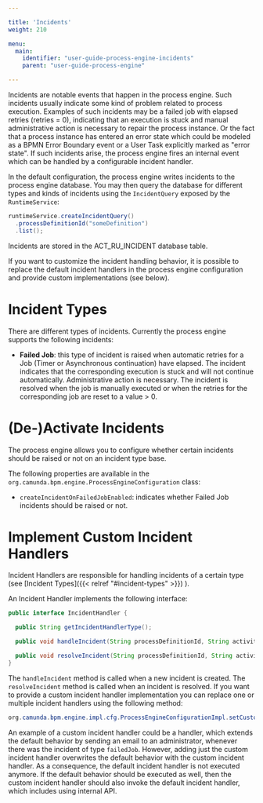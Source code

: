 ```yaml
---

title: 'Incidents'
weight: 210

menu:
  main:
    identifier: "user-guide-process-engine-incidents"
    parent: "user-guide-process-engine"

---
```



Incidents are notable events that happen in the process engine. Such incidents usually indicate some kind of problem related to process execution. Examples of such incidents may be a failed job with elapsed retries (retries = 0), indicating that an execution is stuck and manual administrative action is necessary to repair the process instance. Or the fact that a process instance has entered an error state which could be modeled as a BPMN Error Boundary event or a User Task explicitly marked as "error state". If such incidents arise, the process engine fires an internal event which can be handled by a configurable incident handler.

In the default configuration, the process engine writes incidents to the process engine database. You may then query the database for different types and kinds of incidents using the `IncidentQuery` exposed by the `RuntimeService`:

```java
runtimeService.createIncidentQuery()
  .processDefinitionId("someDefinition")
  .list();
```

Incidents are stored in the ACT_RU_INCIDENT database table.

If you want to customize the incident handling behavior, it is possible to replace the default incident handlers in the process engine configuration and provide custom implementations (see below).


# Incident Types

There are different types of incidents. Currently the process engine supports the following incidents:

  * **Failed Job**: this type of incident is raised when automatic retries for a Job (Timer or Asynchronous continuation) have elapsed. The incident indicates that the corresponding execution is stuck and will not continue automatically. Administrative action is necessary.
  The incident is resolved when the job is manually executed or when the retries for the corresponding job are reset to a value > 0.


# (De-)Activate Incidents

The process engine allows you to configure  whether certain incidents should be raised or not on an incident type base.

The following properties are available in the `org.camunda.bpm.engine.ProcessEngineConfiguration` class:

  * `createIncidentOnFailedJobEnabled`: indicates whether Failed Job incidents should be raised or not.


# Implement Custom Incident Handlers

Incident Handlers are responsible for handling incidents of a certain type (see [Incident Types]({{< relref "#incident-types" >}}) ).

An Incident Handler implements the following interface:

```java
public interface IncidentHandler {

  public String getIncidentHandlerType();

  public void handleIncident(String processDefinitionId, String activityId, String executionId, String configuration);

  public void resolveIncident(String processDefinitionId, String activityId, String executionId, String configuration);
}
```

The `handleIncident` method is called when a new incident is created. The `resolveIncident` method is called when an incident is resolved. If you want to provide a custom incident handler implementation you can replace one or multiple incident handlers using the following method:

```java
org.camunda.bpm.engine.impl.cfg.ProcessEngineConfigurationImpl.setCustomIncidentHandlers(List<IncidentHandler>)
```

An example of a custom incident handler could be a handler, which extends the default behavior by sending an email to an administrator, whenever there was the incident of type ``failedJob``. However, adding just the custom incident handler overwrites the default behavior with the custom incident handler. As a consequence, the default incident handler is not executed anymore. If the default behavior should be executed as well, then the custom incident handler should also invoke the default incident handler, which includes using internal API.
